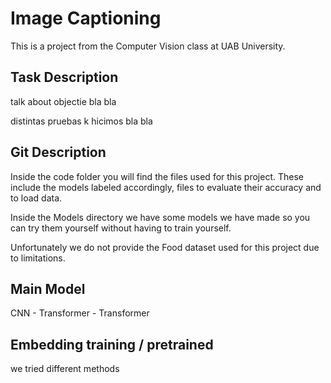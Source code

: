 # Image Captioning
This is a project from the Computer Vision class at UAB University.

## Task Description
talk about objectie bla bla

distintas pruebas k hicimos bla bla

## Git Description
Inside the code folder you will find the files used for this project.
These include the models labeled accordingly, files to evaluate their
accuracy and to load data. 

Inside the Models directory we have some models we have made so you can 
try them yourself without having to train yourself.

Unfortunately we do not provide the Food dataset used for this project 
due to limitations.

## Main Model
CNN - Transformer - Transformer

## Embedding training / pretrained
we tried different methods
